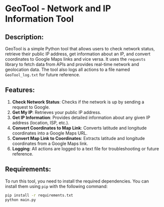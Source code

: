# GeoTool - Network and IP Information Tool

## Description:
GeoTool is a simple Python tool that allows users to check network status, retrieve their public IP address, get information about an IP, and convert coordinates to Google Maps links and vice versa. It uses the `requests` library to fetch data from APIs and provides real-time network and geolocation data. The tool also logs all actions to a file named `GeoTool_log.txt` for future reference.

## Features:
1. **Check Network Status**: Checks if the network is up by sending a request to Google.
2. **Get My IP**: Retrieves your public IP address.
3. **Get IP Information**: Provides detailed information about any given IP address (location, ISP, etc.).
4. **Convert Coordinates to Map Link**: Converts latitude and longitude coordinates into a Google Maps URL.
5. **Convert Map Link to Coordinates**: Extracts latitude and longitude coordinates from a Google Maps link.
6. **Logging**: All actions are logged to a text file for troubleshooting or future reference.

## Requirements:
To run this tool, you need to install the required dependencies. You can install them using `pip` with the following command:

```bash
pip install -r requirements.txt
python main.py
```